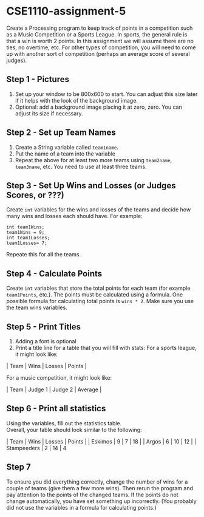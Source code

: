 # CSE1110-assignment-5

Create a Processing program to keep track of points in a competition such as a Music Competition or a Sports League.  In sports, the general rule is that a win is worth 2 points. In this assignment we will assume there are no ties, no overtime, etc. For other types of competition, you will need to come up with another sort of competition (perhaps an average score of several judges).

## Step 1 - Pictures
1. Set up your window to be 800x600 to start. You can adjust this size later if it helps with the look of the background image.
2. Optional: add a background image placing it at zero, zero.  You can adjust its size if necessary.

## Step 2 - Set up Team Names
1. Create a String variable called ```team1name```.
2. Put the name of a team into the variable
3. Repeat the above for at least two more teams using ```team2name```, ```team3name```, etc. You need to use at least three teams.

## Step 3 - Set Up Wins and Losses  (or Judges Scores, or ???)
Create ```int``` variables for the wins and losses of the teams and decide how many wins and losses each should have. For example:
```
int team1Wins;
team1Wins = 9;        
int team1Losses;
team1Losses= 7;        
```
Repeate this for all the teams.

## Step 4 - Calculate Points
Create ```int``` variables that store the total points for each team (for example ```team1Points```, etc.).  The points must be calculated using a formula. One possible formula for calculating total points is ```wins * 2```.  Make sure you use the team wins variables.

## Step 5 - Print Titles
1. Adding a font is optional
2. Print a title line for a table that you will fill with stats: For a sports league, it might look like:

| Team | Wins | Losses | Points |

For a music competition, it might look like:

| Team | Judge 1 | Judge 2 | Average |

## Step 6 - Print all statistics
Using the variables, fill out the statistics  table.  
Overall, your table should look similar to the following:

| Team  | Wins | Losses | Points |
| Eskimos | 9 | 7 | 18 |
| Argos | 6 | 10 | 12 |
| Stampeeders | 2 | 14 | 4
        
## Step 7
To ensure you did everything correctly, change the number of wins for a couple of teams (give them a few more wins). Then rerun the program and pay attention to the points of the changed teams. If the points do not change automatically, you have set something up incorrectly.  (You probably did not use the variables in a formula for calculating points.)
